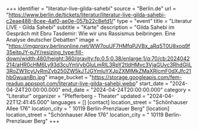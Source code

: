 +++
identifier = "literatur-live-gilda-sahebi"
source = "Berlin.de"
url = "https://www.berlin.de/tickets/literatur/literatur-live-gilda-sahebi-c2eae488-8cee-4af0-ae0e-057b22c8efd1/"
type = "event"
title = "Literatur LIVE - Gilda Sahebi"
subtitle = "Karte"
description = "Gilda Sahebi im Gespräch mit Ebru Tasdemir: Wie wir uns Rassismus beibringen. Eine Analyse deutscher Debatten"
image = "https://imgproxy.berlinonline.net/WW7ouUF7HMfqPJVBx_aRq5T0U8xoq9f35eitpJY-pJY/resizing_type:fill-down/width:480/height:360/gravity:fp:0.5:0.38/enlarge:1/q:70/cb:2024042214/aHR0cHM6Ly93d3cuYmVybGluLmRlL3RpY2tldHMvc3VjaGUvc3RhdGljL3RoZW1lcyUyRmZyb250ZW5kJTJGYmluYXJpZXMlMkZMaXRlcmF0dXJfc21hbGwuanBn.jpg"
image_bucket = "https://storage.googleapis.com/fem-readup.appspot.com/literatur-live-gilda-sahebi.webp"
start_date = "2024-04-24T20:00:00.000"
end_date = "2024-04-24T20:00:00.000"
category = "Literatur"
organizer = "Pfefferberg - Theater"
updated = "2024-04-22T12:41:45.000"
languages = []
[contact]
location_street = "Schönhauser Allee 176"
location_city = " 10119 Berlin-Prenzlauer Berg"
[location]
location_street = "Schönhauser Allee 176"
location_city = " 10119 Berlin-Prenzlauer Berg"
+++